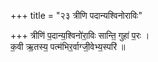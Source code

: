 +++
title = "२३ त्रीणि पदान्यश्विनोराविः"

+++
त्रीणि॑ प॒दान्य॒श्विनो॑रा॒विः सान्ति॒ गुहा॑ प॒रः ।  
क॒वी ऋ॒तस्य॒ पत्म॑भिर॒र्वाग्जी॒वेभ्य॒स्परि॑ ॥